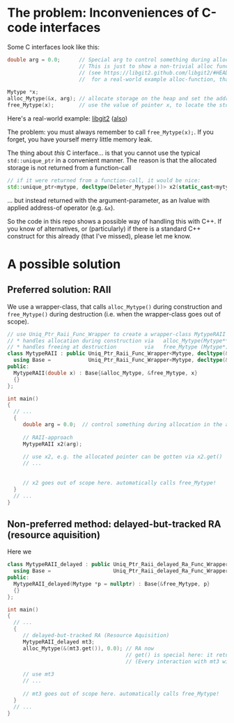 # The problem: Inconveniences of C-code interfaces

Some C interfaces look like this:

```c
double arg = 0.0;      // Special arg to control something during allocation in alloc_Mytype() function coming up
                       // This is just to show a non-trivial alloc function below 
                       // (see https://libgit2.github.com/libgit2/#HEAD/group/repository/git_repository_init 
                       //  for a real-world example alloc-function, that takes args)
                       
Mytype *x;
alloc_Mytype(&x, arg); // allocate storage on the heap and set the address of that allocated storage as the value of pointer x
free_Mytype(x);        // use the value of pointer x, to locate the storage that is then freed
```

Here's a real-world example: [libgit2](https://libgit2.github.com/docs/guides/101-samples/#best_practices_freeing) ([also](https://libgit2.github.com/libgit2/#HEAD/search/_free))

The problem: you must always remember to call `free_Mytype(x);`. If you forget, you have yourself merry little memory leak.


The thing about *this* C interface... is that you cannot use the typical `std::unique_ptr` in a convenient manner.
The reason is that the allocated storage is not returned from a function-call  
```cpp
// if it were returned from a function-call, it would be nice: 
std::unique_ptr<mytype, decltype(Deleter_Mytype())> x2(static_cast<mytype *>(alloc_Mytype(arg)), Deleter_Mytype());
```
... but instead returned with the argument-parameter,
as an lvalue with applied address-of operator (e.g. `&x`).

So the code in this repo shows a possible way of handling this with C++.
If you know of alternatives, or (particularly) if there is a standard C++ construct for this already (that I've missed), please let me know.

# A possible solution

## Preferred solution: RAII

We use a wrapper-class, that calls `alloc_Mytype()` during construction and `free_Mytype()` during destruction (i.e. when the wrapper-class goes out of scope).

```cpp
// use Uniq_Ptr_Raii_Func_Wrapper to create a wrapper-class MytypeRAII that 
// * handles allocation during construction via   alloc_Mytype(Mytype**, double)
// * handles freeing at destruction         via   free_Mytype (Mytype*)
class MytypeRAII : public Uniq_Ptr_Raii_Func_Wrapper<Mytype, decltype(&alloc_Mytype), decltype(&free_Mytype), double> {
  using Base =            Uniq_Ptr_Raii_Func_Wrapper<Mytype, decltype(&alloc_Mytype), decltype(&free_Mytype), double>;
public:
  MytypeRAII(double x) : Base{&alloc_Mytype, &free_Mytype, x}
  {}
};

int main()
{
  // ...
  {
     double arg = 0.0;  // control something during allocation in the alloc_Mytype function coming up
  
     // RAII-approach
     MytypeRAII x2(arg);
     
     // use x2, e.g. the allocated pointer can be gotten via x2.get()
     // ...
     
     
     // x2 goes out of scope here. automatically calls free_Mytype!
  }
  // ...
}

```

## Non-preferred method: delayed-but-tracked RA (resource aquisition)

Here we 

```cpp
class MytypeRAII_delayed : public Uniq_Ptr_Raii_delayed_Ra_Func_Wrapper<Mytype, decltype(&free_Mytype)> {
  using Base =                    Uniq_Ptr_Raii_delayed_Ra_Func_Wrapper<Mytype, decltype(&free_Mytype)>;
public:
  MytypeRAII_delayed(Mytype *p = nullptr) : Base{&free_Mytype, p}
  {}
};

int main()
{
  // ...
  {
     // delayed-but-tracked RA (Resource Aquisition)
     MytypeRAII_delayed mt3;
     alloc_Mytype(&(mt3.get()), 0.0); // RA now
                                      // get() is special here: it returns a reference(!) to a pointer
                                      // (Every interaction with mt3 will now check this pointer and track any changes)
     
     // use mt3
     // ...
     
     // mt3 goes out of scope here. automatically calls free_Mytype!
  }
  // ...
}
```
